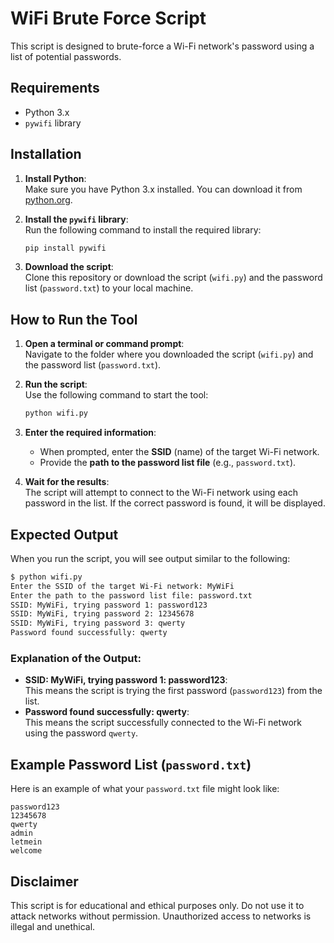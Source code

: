
# WiFi Brute Force Script

This script is designed to brute-force a Wi-Fi network's password using a list of potential passwords.

## Requirements

- Python 3.x
- `pywifi` library

## Installation

1. **Install Python**:  
   Make sure you have Python 3.x installed. You can download it from [python.org](https://www.python.org/).

2. **Install the `pywifi` library**:  
   Run the following command to install the required library:
   ```bash
   pip install pywifi
   ```


3. **Download the script**:  
   Clone this repository or download the script (`wifi.py`) and the password list (`password.txt`) to your local machine.

## How to Run the Tool

1. **Open a terminal or command prompt**:  
   Navigate to the folder where you downloaded the script (`wifi.py`) and the password list (`password.txt`).

2. **Run the script**:  
   Use the following command to start the tool:
   ```bash
   python wifi.py
   ```

3. **Enter the required information**:  
   - When prompted, enter the **SSID** (name) of the target Wi-Fi network.
   - Provide the **path to the password list file** (e.g., `password.txt`).

4. **Wait for the results**:  
   The script will attempt to connect to the Wi-Fi network using each password in the list. If the correct password is found, it will be displayed.

## Expected Output

When you run the script, you will see output similar to the following:

```bash
$ python wifi.py
Enter the SSID of the target Wi-Fi network: MyWiFi
Enter the path to the password list file: password.txt
SSID: MyWiFi, trying password 1: password123
SSID: MyWiFi, trying password 2: 12345678
SSID: MyWiFi, trying password 3: qwerty
Password found successfully: qwerty
```

### Explanation of the Output:
- **SSID: MyWiFi, trying password 1: password123**:  
  This means the script is trying the first password (`password123`) from the list.
- **Password found successfully: qwerty**:  
  This means the script successfully connected to the Wi-Fi network using the password `qwerty`.

## Example Password List (`password.txt`)

Here is an example of what your `password.txt` file might look like:
```
password123
12345678
qwerty
admin
letmein
welcome
```
## Disclaimer
This script is for educational and ethical purposes only. Do not use it to attack networks without permission. Unauthorized access to networks is illegal and unethical.
